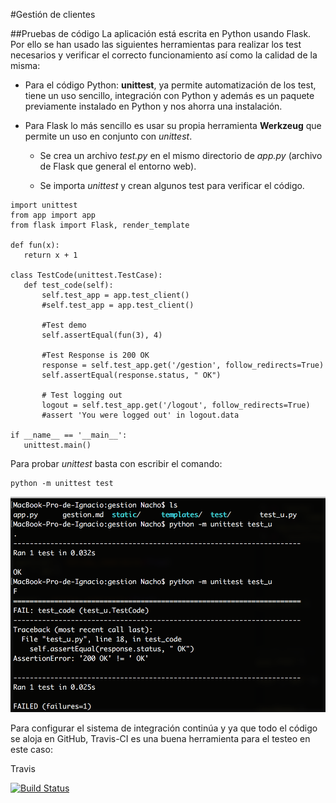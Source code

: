 #Gestión de clientes


##Pruebas de código
La aplicación está escrita en Python usando Flask. Por ello se han usado las siguientes herramientas para realizar los test necesarios y verificar el correcto funcionamiento así como la calidad de la misma:


 - Para el código Python: **unittest**, ya permite automatización de los test, tiene un uso sencillo, integración con Python y además es un paquete previamente instalado en Python y nos ahorra una instalación. 
 
 - Para Flask lo más sencillo es usar su propia herramienta **Werkzeug** que permite un uso en conjunto con *unittest*.
 
	+ Se crea un archivo *test.py* en el mismo directorio de *app.py* (archivo de Flask que general el entorno web).
	
	+ Se importa *unittest* y crean algunos test para verificar el código.
 
 ```
import unittest
from app import app
from flask import Flask, render_template

def fun(x):
    return x + 1

class TestCode(unittest.TestCase):
    def test_code(self):
        self.test_app = app.test_client()
        #self.test_app = app.test_client()
        
        #Test demo
        self.assertEqual(fun(3), 4)

        #Test Response is 200 OK
        response = self.test_app.get('/gestion', follow_redirects=True)
        self.assertEqual(response.status, " OK")

        # Test logging out
        logout = self.test_app.get('/logout', follow_redirects=True)
        #assert 'You were logged out' in logout.data

if __name__ == '__main__':
    unittest.main()
 
 ```
 Para probar *unittest* basta con escribir el comando:
 
 ```
 python -m unittest test
```
 
 ![img](https://github.com/nachobit/ETSIIT/blob/master/backup/IV1516/ejercicios/practica/testq.png)
 


Para configurar el sistema de integración continúa y ya que todo el código se aloja en GitHub, Travis-CI es una buena herramienta para el testeo en este caso:




Travis

[![Build Status](https://travis-ci.org/nachobit/IV_PR_OpenOrder.svg?branch=master)](https://travis-ci.org/nachobit/IV_PR_OpenOrder)